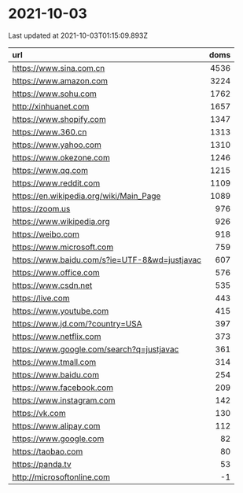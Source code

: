 # 2021-10-03

<!-- BEGIN -->
Last updated at 2021-10-03T01:15:09.893Z

url | doms
:- | -:
https://www.sina.com.cn | 4536
https://www.amazon.com | 3224
https://www.sohu.com | 1762
http://xinhuanet.com | 1657
https://www.shopify.com | 1347
https://www.360.cn | 1313
https://www.yahoo.com | 1310
https://www.okezone.com | 1246
https://www.qq.com | 1215
https://www.reddit.com | 1109
https://en.wikipedia.org/wiki/Main_Page | 1089
https://zoom.us | 976
https://www.wikipedia.org | 926
https://weibo.com | 918
https://www.microsoft.com | 759
https://www.baidu.com/s?ie=UTF-8&wd=justjavac | 607
https://www.office.com | 576
https://www.csdn.net | 535
https://live.com | 443
https://www.youtube.com | 415
https://www.jd.com/?country=USA | 397
https://www.netflix.com | 373
https://www.google.com/search?q=justjavac | 361
https://www.tmall.com | 314
https://www.baidu.com | 254
https://www.facebook.com | 209
https://www.instagram.com | 142
https://vk.com | 130
https://www.alipay.com | 112
https://www.google.com | 82
https://taobao.com | 80
https://panda.tv | 53
http://microsoftonline.com | -1
<!-- END -->
